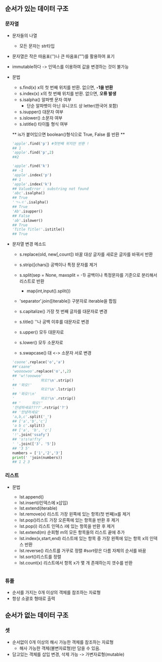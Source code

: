 ## 순서가 있는 데이터 구조

### 문자열

- 문자들의 나열

  - 모든 문자는 str타입

- 문자열은 작은 따옴표('')나 큰 따옴표("")를 활용하여 표기

- immutable하다 -> 인덱스를 이용하여 값을 변경하는 것이 불가능

- 문법

  - s.find(x) x의 첫 번째 위치를 반환. 없으면, **-1을 반환**
  - s.index(x) x의 첫 번째 위치를 반환. 없으면, **오류 발생**
  - s.isalpha() 알파벳 문자 여부
    - 단순 알파벳이 아닌 유니코드 상 letter(한국어 포함)
  - s.isupper() 대문자 여부
  - s.islower() 소문자 여부
  - s.istitle() 타이틀 형식 여부 

  **  is가 붙어있으면 boolean()형식으로 True, False 를 반환  **

  ``` python
  'apple'.find('p') #첫번째 위치만 반환 ! 
  ## 1
  'apple'.find('p',2)
  ##2 
  
  'apple'.find('k')
  ## -1 
  'apple'.index('p')
  ## 1
  'apple'.index('k')
  ## ValueError : substring not found
  'abc'.isalpha()
  ## True
  'ㄱㄴㄷ'.isalpha()
  ## True
  'Ab'.isupper()
  ## False
  'ab'.islower()
  ## True
  'Title Title!'.istitle()
  ## True
  ```

- 문자열 변경 메소드

  - s.replace(old, new[,count]) 바꿀 대상 글자를 새로운 글자를 바꿔서 반환 

  - s.strip([chars]) 공백이나 특정 문자를 제거
  - s.split(sep = None, maxsplit = -1) 공백이나 특정문자를 기준으로 분리해서 리스트로 반환
    - map(int,input().split())
  - 'separator'.join([iterable]) 구분자로 iterable을 합침
  - s.capitalize() 가장 첫 번째 글자를 대문자로 변경
  - s.title() ''나 공백 이후를 대문자로 변경
  - s.upper() 모두 대문자로
  - s.lower() 모두 소문자로
  - s.swapcase() 대 <-> 소문자 서로 변경

  ```python
  'coone'.replace('o','a')
  ##'caane'
  'woooowoo'.replace('o',!,2)
  ## 'w!!ooowoo'
  '            와오!\n'.strip()
  ## '와오!'
  '            와오!\n'.lstrip()
  ## '와오!\n'
  '            와오!\n'.rstrip()
  ## '     와오!'
  '안녕하세요????'.rstrip('?')
  ## '안녕하세요'
  'a,b,c'.split('_')
  ## ['a','b','c']
  'a b c'.split()
  ## ['a', 'b', 'c']
  '!'.join('ssafy')
  ## 's!s!a!f!y'
  ' '.join(['3'. '5'])
  ## '3 5'
  numbers = ['1','2','3']
  print(' 'join(numbers))
  ## 1 2 3
  
  ```

  



### 리스트

- 문법

  - lst.append()
  - lst.insert(i인덱스에 x삽입)
  - lst.extend(iterable)
  - lst.remove(x) 리스트 가장 왼쪽에 있는 항목(첫 번째)x를 제거
  - lst.pop()리스트 가장 오른쪽에 있는 항목을 반환 후 제거
  - lst.pop(i) 리스트 인덱스 i에 있는 항목을 반환 후 제거
  - lst.extend(m) 순회형 m의 모든 항목들의 리스트 끝에 추가
  - lst.index(x,start,end) 리스트에 있는 항목 중 가장 왼쪽에 있는 항목 x의 인덱스 반환
  - lst.reverse() 리스트를 거꾸로 정렬 #sort랑은 다름 자체의 순서를 바꿈 
  - lst.sort()리스트를 정렬
  - lst.count(x) 리스트에서 항목 x가 몇 개 존재하는지 갯수를 반환 

  ``` python
  
  ```
  
  

### 튜플

- 순서를 가지는 0개 이상의 객체를 참조하는 자료형
- 항상 소괄호 형태로 출력 

## 순서가 없는 데이터 구조

### 셋

- 순서없이 0개 이상의 해시 가능한 객체를 참조하는 자료형
  - 해사 가능한 객체(불변자료형)만 담을 수 있음.
- 담고있는 객체를 삽입 변경, 삭제 가능 -> 가변자료형(mutable)
